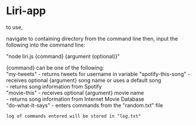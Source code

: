 # Liri-app
to use,

navigate to containing directory from the command line then,
input the following into the command line:    

"node liri.js {command} {argument (optional)}"
 
{command} can be one of the following:    
    "my-tweets"               - returns tweets for username in variable
    "spotify-this-song"       - receives optional {argument} song name or uses a default song         
                              - returns song information from Spotify    
    "movie-this"              - receives optional {argument} movie name        
                              - returns song information from Internet Movie Database    
    "do-what-it-says"         - enters commands from the "random.txt" file  


    log of commands entered will be stored in "log.txt"
